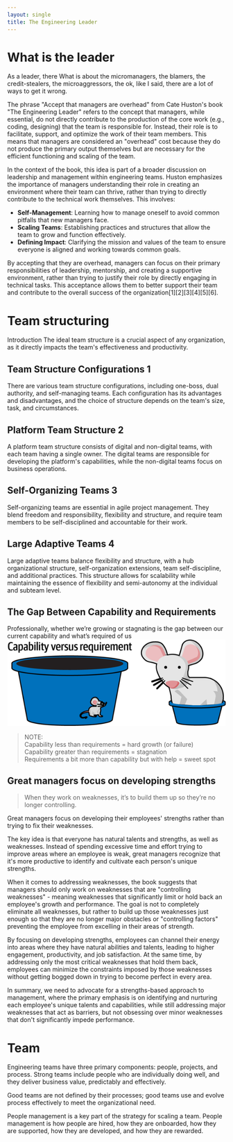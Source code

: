 ```yaml
---
layout: single
title: The Engineering Leader
---
```


# What is the leader

As a leader, there 
What is about the micromanagers, the blamers, the credit-stealers, the microaggressors, 
the ok, like I said, there are a lot of ways to get it wrong.

The phrase "Accept that managers are overhead" from Cate Huston's book "The Engineering Leader" refers to the concept that managers, while essential, do not directly contribute to the production of the core work (e.g., coding, designing) that the team is responsible for. Instead, their role is to facilitate, support, and optimize the work of their team members. This means that managers are considered an "overhead" cost because they do not produce the primary output themselves but are necessary for the efficient functioning and scaling of the team.

In the context of the book, this idea is part of a broader discussion on leadership and management within engineering teams. Huston emphasizes the importance of managers understanding their role in creating an environment where their team can thrive, rather than trying to directly contribute to the technical work themselves. This involves:

- **Self-Management**: Learning how to manage oneself to avoid common pitfalls that new managers face.
- **Scaling Teams**: Establishing practices and structures that allow the team to grow and function effectively.
- **Defining Impact**: Clarifying the mission and values of the team to ensure everyone is aligned and working towards common goals.

By accepting that they are overhead, managers can focus on their primary responsibilities of leadership, mentorship, and creating a supportive environment, rather than trying to justify their role by directly engaging in technical tasks. This acceptance allows them to better support their team and contribute to the overall success of the organization[1][2][3][4][5][6].


# Team structuring

Introduction
The ideal team structure is a crucial aspect of any organization, as it directly impacts the team's effectiveness and productivity.

## Team Structure Configurations 1
There are various team structure configurations, including one-boss, dual authority, and self-managing teams. Each configuration has its advantages and disadvantages, and the choice of structure depends on the team's size, task, and circumstances.

## Platform Team Structure 2
A platform team structure consists of digital and non-digital teams, with each team having a single owner. The digital teams are responsible for developing the platform's capabilities, while the non-digital teams focus on business operations.

## Self-Organizing Teams 3
Self-organizing teams are essential in agile project management. They blend freedom and responsibility, flexibility and structure, and require team members to be self-disciplined and accountable for their work.

## Large Adaptive Teams 4
Large adaptive teams balance flexibility and structure, with a hub organizational structure, self-organization extensions, team self-discipline, and additional practices. This structure allows for scalability while maintaining the essence of flexibility and semi-autonomy at the individual and subteam level.

## The Gap Between Capability and Requirements

Professionally, whether we’re growing or stagnating is the gap between our current capability and what’s required of us 
![alt text](/assets/images/gaps.png)

> NOTE:  
> Capability less than requirements = hard growth (or failure)  
> Capability greater than requirements = stagnation  
> Requirements a bit more than capability but with help = sweet spot  

## Great managers focus on developing strengths

> When they work on weaknesses, it’s to build them up so they’re no longer controlling.

Great managers focus on developing their employees' strengths rather than trying to fix their weaknesses.

The key idea is that everyone has natural talents and strengths, as well as weaknesses. Instead of spending excessive time and effort trying to improve areas where an employee is weak, great managers recognize that it's more productive to identify and cultivate each person's unique strengths.

When it comes to addressing weaknesses, the book suggests that managers should only work on weaknesses that are "controlling weaknesses" - meaning weaknesses that significantly limit or hold back an employee's growth and performance. The goal is not to completely eliminate all weaknesses, but rather to build up those weaknesses just enough so that they are no longer major obstacles or "controlling factors" preventing the employee from excelling in their areas of strength.

By focusing on developing strengths, employees can channel their energy into areas where they have natural abilities and talents, leading to higher engagement, productivity, and job satisfaction. At the same time, by addressing only the most critical weaknesses that hold them back, employees can minimize the constraints imposed by those weaknesses without getting bogged down in trying to become perfect in every area.

In summary, we need to advocate for a strengths-based approach to management, where the primary emphasis is on identifying and nurturing each employee's unique talents and capabilities, while still addressing major weaknesses that act as barriers, but not obsessing over minor weaknesses that don't significantly impede performance.

# Team

Engineering teams have three primary components: people, projects, and process. Strong teams include people who are individually doing well, and they deliver business value, predictably and effectively.

Good teams are not defined by their processes; good teams use and evolve process effectively to meet the organizational need.

People management is a key part of the strategy for scaling a team. People management is how people are hired, how they are onboarded, how they are supported, how they are developed, and how they are rewarded.